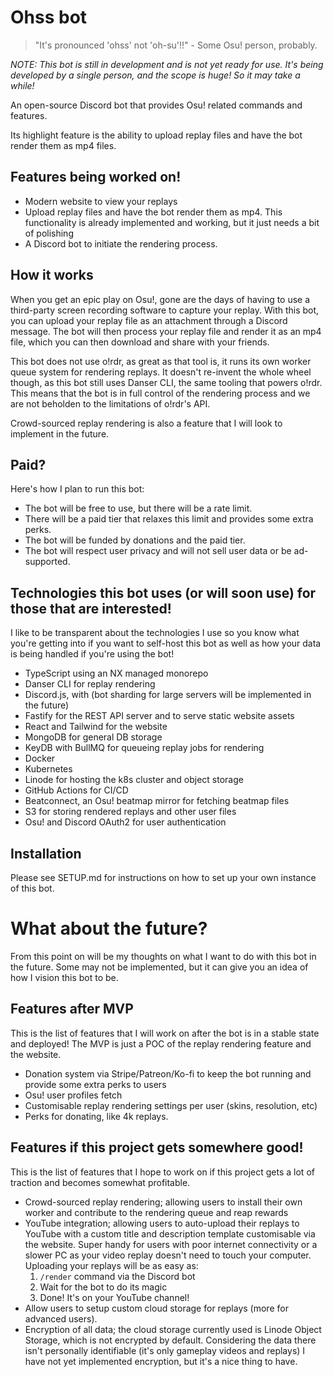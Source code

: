 # Ohss bot

> "It's pronounced 'ohss' not 'oh-su'!!" - Some Osu! person, probably.

_NOTE: This bot is still in development and is not yet ready for use. It's being developed by a single person, and the scope is huge! So it may take a while!_

An open-source Discord bot that provides Osu! related commands and features.

Its highlight feature is the ability to upload replay files and have the bot render them as mp4 files.

## Features being worked on!

- Modern website to view your replays
- Upload replay files and have the bot render them as mp4. This functionality is already implemented and working, but it just needs a bit of polishing
- A Discord bot to initiate the rendering process.

## How it works

When you get an epic play on Osu!, gone are the days of having to use a third-party screen recording software to capture your replay.
With this bot, you can upload your replay file as an attachment through a Discord message.
The bot will then process your replay file and render it as an mp4 file, which you can then download and share with your friends.

This bot does not use o!rdr, as great as that tool is, it runs its own worker queue system for rendering replays. It doesn't re-invent the whole wheel though, as this bot still uses Danser CLI, the same tooling that powers o!rdr. This means that the bot is in full control of the rendering process and we are not beholden to the limitations of o!rdr's API.

Crowd-sourced replay rendering is also a feature that I will look to implement in the future.

## Paid?

Here's how I plan to run this bot:

- The bot will be free to use, but there will be a rate limit.
- There will be a paid tier that relaxes this limit and provides some extra perks.
- The bot will be funded by donations and the paid tier.
- The bot will respect user privacy and will not sell user data or be ad-supported.

## Technologies this bot uses (or will soon use) for those that are interested!

I like to be transparent about the technologies I use so you know what you're getting into if you want to self-host this bot as well as how your data is being handled if you're using the bot!

- TypeScript using an NX managed monorepo
- Danser CLI for replay rendering
- Discord.js, with (bot sharding for large servers will be implemented in the future)
- Fastify for the REST API server and to serve static website assets
- React and Tailwind for the website
- MongoDB for general DB storage
- KeyDB with BullMQ for queueing replay jobs for rendering
- Docker
- Kubernetes
- Linode for hosting the k8s cluster and object storage
- GitHub Actions for CI/CD
- Beatconnect, an Osu! beatmap mirror for fetching beatmap files
- S3 for storing rendered replays and other user files
- Osu! and Discord OAuth2 for user authentication

## Installation

Please see SETUP.md for instructions on how to set up your own instance of this bot.

# What about the future?

From this point on will be my thoughts on what I want to do with this bot in the future. Some may not be implemented, but it can give you an idea of how I vision this bot to be.

## Features after MVP

This is the list of features that I will work on after the bot is in a stable state and deployed! The MVP is just a POC of the replay rendering feature and the website.

- Donation system via Stripe/Patreon/Ko-fi to keep the bot running and provide some extra perks to users
- Osu! user profiles fetch
- Customisable replay rendering settings per user (skins, resolution, etc)
- Perks for donating, like 4k replays.

## Features if this project gets somewhere good!

This is the list of features that I hope to work on if this project gets a lot of traction and becomes somewhat profitable.

- Crowd-sourced replay rendering; allowing users to install their own worker and contribute to the rendering queue and reap rewards
- YouTube integration; allowing users to auto-upload their replays to YouTube with a custom title and description template customisable via the website. Super handy for users with poor internet connectivity or a slower PC as your video replay doesn't need to touch your computer. Uploading your replays will be as easy as:
  1. `/render` command via the Discord bot
  2. Wait for the bot to do its magic
  3. Done! It's on your YouTube channel!
- Allow users to setup custom cloud storage for replays (more for advanced users).
- Encryption of all data; the cloud storage currently used is Linode Object Storage, which is not encrypted by default. Considering the data there isn't personally identifiable (it's only gameplay videos and replays) I have not yet implemented encryption, but it's a nice thing to have.
